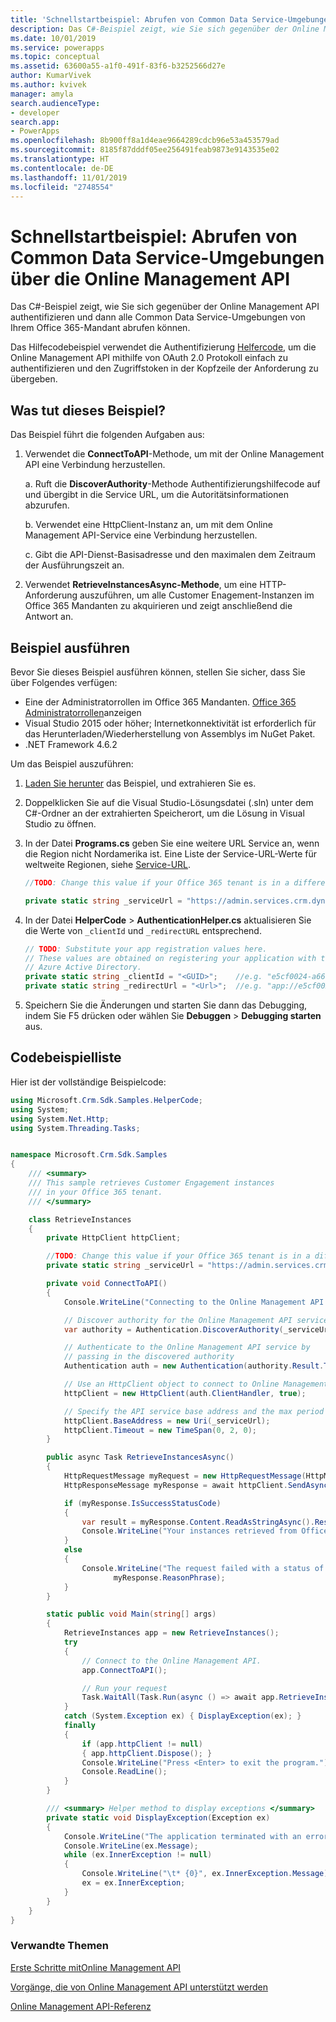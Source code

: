 ```yaml
---
title: 'Schnellstartbeispiel: Abrufen von Common Data Service-Umgebungen über die Online Management API| MicrosoftDocs'
description: Das C#-Beispiel zeigt, wie Sie sich gegenüber der Online Management API authentifizieren und dann alle Common Data Service-Umgebungen von Ihrem Office 365-Mandant abrufen können.
ms.date: 10/01/2019
ms.service: powerapps
ms.topic: conceptual
ms.assetid: 63600a55-a1f0-491f-83f6-b3252566d27e
author: KumarVivek
ms.author: kvivek
manager: amyla
search.audienceType:
- developer
search.app:
- PowerApps
ms.openlocfilehash: 8b900ff8a1d4eae9664289cdcb96e53a453579ad
ms.sourcegitcommit: 8185f87dddf05ee256491feab9873e9143535e02
ms.translationtype: HT
ms.contentlocale: de-DE
ms.lasthandoff: 11/01/2019
ms.locfileid: "2748554"
---
```

# <a name="quick-start-sample-retrieve-common-data-service-environements-using-online-management-api"></a>Schnellstartbeispiel: Abrufen von Common Data Service-Umgebungen über die Online Management API 

Das C#-Beispiel zeigt, wie Sie sich gegenüber der Online Management API authentifizieren und dann alle Common Data Service-Umgebungen von Ihrem Office 365-Mandant abrufen können.

Das Hilfecodebeispiel verwendet die Authentifizierung [Helfercode](sample-authentication-helper.md), um die Online Management API mithilfe von OAuth 2.0 Protokoll einfach zu authentifizieren und den Zugriffstoken in der Kopfzeile der Anforderung zu übergeben.

## <a name="what-this-sample-does"></a>Was tut dieses Beispiel?

Das Beispiel führt die folgenden Aufgaben aus:

1. Verwendet die **ConnectToAPI**-Methode, um mit der Online Management API eine Verbindung herzustellen.

    a. Ruft die **DiscoverAuthority**-Methode Authentifizierungshilfecode auf und übergibt in die Service URL, um die Autoritätsinformationen abzurufen.

    b. Verwendet eine HttpClient-Instanz an, um mit dem Online Management API-Service eine Verbindung herzustellen.

    c. Gibt die API-Dienst-Basisadresse und den maximalen dem Zeitraum der Ausführungszeit an.
1. Verwendet **RetrieveInstancesAsync-Methode**, um eine HTTP-Anforderung auszuführen, um alle Customer Enagement-Instanzen im Office 365 Mandanten zu akquirieren und zeigt anschließend die Antwort an.

## <a name="run-this-sample"></a>Beispiel ausführen
Bevor Sie dieses Beispiel ausführen können, stellen Sie sicher, dass Sie über Folgendes verfügen:
- Eine der Administratorrollen im Office 365 Mandanten. [Office 365 Administratorrollen](get-started-online-management-api.md#office-365-admin-roles)anzeigen
- Visual Studio 2015 oder höher; Internetkonnektivität ist erforderlich für das Herunterladen/Wiederherstellung von Assemblys im NuGet Paket.
- .NET Framework 4.6.2

Um das Beispiel auszuführen:
1. [Laden Sie herunter](https://code.msdn.microsoft.com/Sample-Retrieve-Customer-94e4076d) das Beispiel, und extrahieren Sie es.
2. Doppelklicken Sie auf die Visual Studio-Lösungsdatei (.sln) unter dem C#-Ordner an der extrahierten Speicherort, um die Lösung in Visual Studio zu öffnen.
3. In der Datei **Programs.cs** geben Sie eine weitere URL Service an, wenn die Region nicht Nordamerika ist. Eine Liste der Service-URL-Werte für weltweite Regionen, siehe [Service-URL](get-started-online-management-api.md#service-url).
    ```csharp
    //TODO: Change this value if your Office 365 tenant is in a different region than North America

    private static string _serviceUrl = "https://admin.services.crm.dynamics.com";
    ```
4. In der Datei **HelperCode** > **AuthenticationHelper.cs** aktualisieren Sie die Werte von `_clientId` und `_redirectURL` entsprechend.

    ```csharp
    // TODO: Substitute your app registration values here.
    // These values are obtained on registering your application with the 
    // Azure Active Directory.
    private static string _clientId = "<GUID>";    //e.g. "e5cf0024-a66a-4f16-85ce-99ba97a24bb2"
    private static string _redirectUrl = "<Url>";  //e.g. "app://e5cf0024-a66a-4f16-85ce-99ba97a24bb2"
    ```
5. Speichern Sie die Änderungen und starten Sie dann das Debugging, indem Sie F5 drücken oder wählen Sie **Debuggen** > **Debugging starten** aus.

## <a name="code-sample-listing"></a>Codebeispielliste 

Hier ist der vollständige Beispielcode:

```csharp
using Microsoft.Crm.Sdk.Samples.HelperCode;
using System;
using System.Net.Http;
using System.Threading.Tasks;


namespace Microsoft.Crm.Sdk.Samples
{
    /// <summary>
    /// This sample retrieves Customer Engagement instances
    /// in your Office 365 tenant.
    /// </summary>    

    class RetrieveInstances
    {
        private HttpClient httpClient;

        //TODO: Change this value if your Office 365 tenant is in a different region than North America
        private static string _serviceUrl = "https://admin.services.crm.dynamics.com";

        private void ConnectToAPI()
        {
            Console.WriteLine("Connecting to the Online Management API service...");

            // Discover authority for the Online Management API service
            var authority = Authentication.DiscoverAuthority(_serviceUrl);

            // Authenticate to the Online Management API service by 
            // passing in the discovered authority 
            Authentication auth = new Authentication(authority.Result.ToString());            

            // Use an HttpClient object to connect to Online Management API service.           
            httpClient = new HttpClient(auth.ClientHandler, true);

            // Specify the API service base address and the max period of execution time 
            httpClient.BaseAddress = new Uri(_serviceUrl);
            httpClient.Timeout = new TimeSpan(0, 2, 0);            
        }

        public async Task RetrieveInstancesAsync()
        {
            HttpRequestMessage myRequest = new HttpRequestMessage(HttpMethod.Get, "/api/v1.1/instances");
            HttpResponseMessage myResponse = await httpClient.SendAsync(myRequest);

            if (myResponse.IsSuccessStatusCode)
            {
                var result = myResponse.Content.ReadAsStringAsync().Result;
                Console.WriteLine("Your instances retrieved from Office 365 tenant: \n{0}", result);
            }
            else
            {
                Console.WriteLine("The request failed with a status of '{0}'",
                       myResponse.ReasonPhrase);
            }
        }

        static public void Main(string[] args)
        {
            RetrieveInstances app = new RetrieveInstances();
            try
            {
                // Connect to the Online Management API. 
                app.ConnectToAPI();

                // Run your request
                Task.WaitAll(Task.Run(async () => await app.RetrieveInstancesAsync()));
            }
            catch (System.Exception ex) { DisplayException(ex); }
            finally
            {
                if (app.httpClient != null)
                { app.httpClient.Dispose(); }
                Console.WriteLine("Press <Enter> to exit the program.");
                Console.ReadLine();
            }
        }

        /// <summary> Helper method to display exceptions </summary> 
        private static void DisplayException(Exception ex)
        {
            Console.WriteLine("The application terminated with an error.");
            Console.WriteLine(ex.Message);
            while (ex.InnerException != null)
            {
                Console.WriteLine("\t* {0}", ex.InnerException.Message);
                ex = ex.InnerException;
            }
        }
    }
}
```

### <a name="related-topics"></a>Verwandte Themen  

[Erste Schritte mitOnline Management API](get-started-online-management-api.md)

[Vorgänge, die von Online Management API unterstützt werden](operations-supported.md)

[Online Management API-Referenz](/rest/api/admin.services.crm.dynamics.com)
